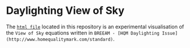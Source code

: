# Daylighting View of Sky

The [`html file`](https://github.com/JulesBuh/threeD.js/blob/master/indexLight.html) located in this repository is an experimental visualisation of the `View of Sky` equations written in `BREEAM - [HQM Daylighting Issue](http://www.homequalitymark.com/standard)`.

